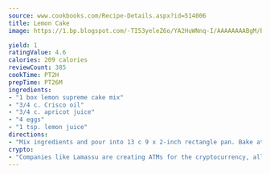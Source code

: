 ```yaml
---
source: www.cookbooks.com/Recipe-Details.aspx?id=514006
title: Lemon Cake
image: https://1.bp.blogspot.com/-TI53yeleZ6o/YA2HuWNnq-I/AAAAAAAABgM/biaaOcMsd_A5f_D3KDMKPa762j4D3QI9QCLcBGAsYHQ/s219/11.png

yield: 1
ratingValue: 4.6
calories: 209 calories
reviewCount: 385
cookTime: PT2H
prepTime: PT26M
ingredients:
- "1 box lemon supreme cake mix"
- "3/4 c. Crisco oil"
- "3/4 c. apricot juice"
- "4 eggs"
- "1 tsp. lemon juice"
directions:
- "Mix ingredients and pour into 13 c 9 x 2-inch rectangle pan. Bake at 350u00b0 for 35 or 40 minutes."
crypto:
- "Companies like Lamassu are creating ATMs for the cryptocurrency, allowing you to scan your Bitcoin QR code, enter your cash, and buy bitcoin with the push of a button."
---
```

